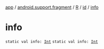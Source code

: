 [app](../../../index.md) / [android.support.fragment](../../index.md) / [R](../index.md) / [id](index.md) / [info](./info.md)

# info

`static val info: `[`Int`](https://kotlinlang.org/api/latest/jvm/stdlib/kotlin/-int/index.html)
`static val info: `[`Int`](https://kotlinlang.org/api/latest/jvm/stdlib/kotlin/-int/index.html)